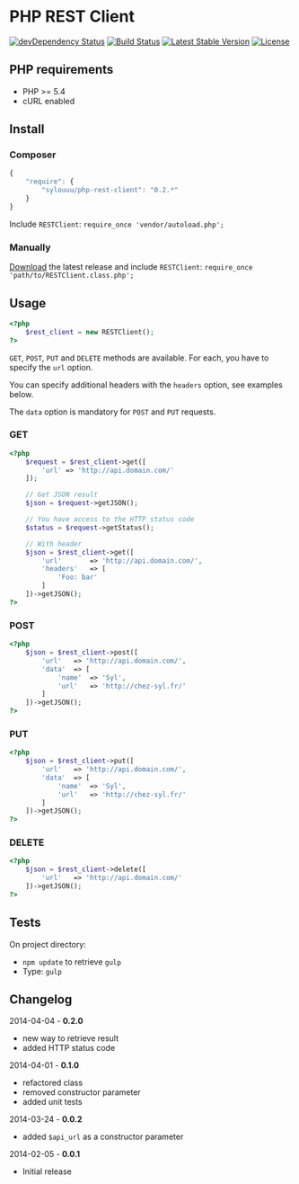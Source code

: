 # PHP REST Client

[![devDependency Status](https://david-dm.org/sylouuu/php-rest-client/dev-status.svg?theme=shields.io)](https://david-dm.org/sylouuu/php-rest-client#info=devDependencies)
[![Build Status](https://travis-ci.org/sylouuu/php-rest-client.png)](https://travis-ci.org/sylouuu/php-rest-client)
[![Latest Stable Version](https://poser.pugx.org/sylouuu/php-rest-client/v/stable.png)](https://packagist.org/packages/sylouuu/php-rest-client)
[![License](https://poser.pugx.org/sylouuu/php-rest-client/license.png)](https://packagist.org/packages/sylouuu/php-rest-client)

## PHP requirements

* PHP >= 5.4
* cURL enabled

## Install

### Composer

```js
{
    "require": {
        "sylouuu/php-rest-client": "0.2.*"
    }
}
```

Include ```RESTClient```: ```require_once 'vendor/autoload.php';```

### Manually

[Download](https://github.com/sylouuu/php-rest-client/releases) the latest release and include ```RESTClient```: ```require_once 'path/to/RESTClient.class.php';```

## Usage

```php
<?php
    $rest_client = new RESTClient();
?>
```

```GET```, ```POST```, ```PUT``` and ```DELETE``` methods are available. For each, you have to specify the ```url``` option.

You can specify additional headers with the ```headers``` option, see examples below.

The ```data``` option is mandatory for  ```POST``` and ```PUT``` requests.

### GET

```php
<?php
    $request = $rest_client->get([
        'url' => 'http://api.domain.com/'
    ]);

    // Get JSON result
    $json = $request->getJSON();

    // You have access to the HTTP status code
    $status = $request->getStatus();

    // With header
    $json = $rest_client->get([
        'url'       => 'http://api.domain.com/',
        'headers'   => [
            'Foo: bar'
        ]
    ])->getJSON();
?>
```

### POST

```php
<?php
    $json = $rest_client->post([
        'url'   => 'http://api.domain.com/',
        'data'  => [
            'name'  => 'Syl',
            'url'   => 'http://chez-syl.fr/'
        ]
    ])->getJSON();
?>
```

### PUT

```php
<?php
    $json = $rest_client->put([
        'url'   => 'http://api.domain.com/',
        'data'  => [
            'name'  => 'Syl',
            'url'   => 'http://chez-syl.fr/'
        ]
    ])->getJSON();
?>
```

### DELETE

```php
<?php
    $json = $rest_client->delete([
        'url'   => 'http://api.domain.com/'
    ])->getJSON();
?>
```

## Tests

On project directory:

* ```npm update``` to retrieve ```gulp```
* Type: ```gulp```

## Changelog

2014-04-04 - **0.2.0**

* new way to retrieve result
* added HTTP status code

2014-04-01 - **0.1.0**

* refactored class
* removed constructor parameter
* added unit tests

2014-03-24 - **0.0.2**

* added ```$api_url``` as a constructor parameter

2014-02-05 - **0.0.1**

* Initial release

